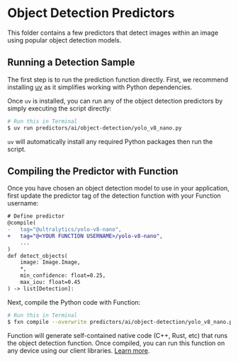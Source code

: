 # Object Detection Predictors
This folder contains a few predictors that detect images within an image using popular object detection models.

## Running a Detection Sample
The first step is to run the prediction function directly. First, we recommend installing [uv](https://docs.astral.sh/uv/getting-started/installation/) as it simplifies working with Python dependencies.

Once `uv` is installed, you can run any of the object detection predictors by simply executing the script directly:
```bash
# Run this in Terminal
$ uv run predictors/ai/object-detection/yolo_v8_nano.py
```

`uv` will automatically install any required Python packages then run the script.

## Compiling the Predictor with Function
Once you have chosen an object detection model to use in your application, first update the predictor tag of the 
detection function with your Function username:
```diff
# Define predictor
@compile(
-   tag="@ultralytics/yolo-v8-nano",
+   tag="@<YOUR FUNCTION USERNAME>/yolo-v8-nano",
    ...
)
def detect_objects(
    image: Image.Image,
    *,
    min_confidence: float=0.25,
    max_iou: float=0.45
) -> list[Detection]:
```

Next, compile the Python code with Function:
```bash
# Run this in Terminal
$ fxn compile --overwrite predictors/ai/object-detection/yolo_v8_nano.py
```

Function will generate self-contained native code (C++, Rust, etc) that runs the object detection function.
Once compiled, you can run this function on any device using our client libraries. 
[Learn more](https://docs.fxn.ai/predictions/create).
